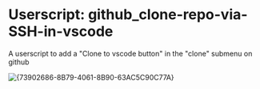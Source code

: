 # Userscript: github_clone-repo-via-SSH-in-vscode
A userscript to add a "Clone to vscode button" in the "clone" submenu on github


![{73902686-8B79-4061-8B90-63AC5C90C77A}](https://github.com/user-attachments/assets/5e886c28-6180-4be3-8555-a1f4b3583a87)
